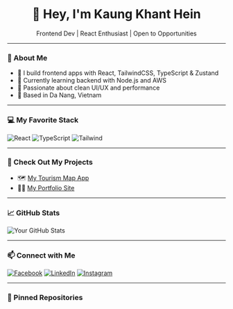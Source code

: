 <h1 align="center">👋 Hey, I'm Kaung Khant Hein</h1>
<p align="center">Frontend Dev | React Enthusiast | Open to Opportunities</p>

---

### 🚀 About Me
- 🔧 I build frontend apps with React, TailwindCSS, TypeScript & Zustand
- 🧠 Currently learning backend with Node.js and AWS
- 🌱 Passionate about clean UI/UX and performance
- 📍 Based in Da Nang, Vietnam

---

### 💻 My Favorite Stack
![React](https://img.shields.io/badge/-React-61DAFB?style=for-the-badge&logo=react&logoColor=white)
![TypeScript](https://img.shields.io/badge/-TypeScript-3178C6?style=for-the-badge&logo=typescript&logoColor=white)
![Tailwind](https://img.shields.io/badge/-Tailwind-38B2AC?style=for-the-badge&logo=tailwind-css&logoColor=white)

---

### 🧪 Check Out My Projects
- 🗺️ [My Tourism Map App](https://github.com/kaungkhanthein1/veteran-driver-v1)
- 🧑‍💻 [My Portfolio Site](https://github.com/kaungkhanthein1/portfolio)

---

### 📈 GitHub Stats
![Your GitHub Stats](https://github-readme-stats.vercel.app/api?username=kaungkhanthein1&show_icons=true&theme=radical)

---

### 📫 Connect with Me

[![Facebook](https://img.shields.io/badge/Facebook-1877F2?style=for-the-badge&logo=facebook&logoColor=white)](https://facebook.com/share/19Z9kCiL44)
[![LinkedIn](https://img.shields.io/badge/LinkedIn-blue?style=for-the-badge&logo=linkedin&logoColor=white)](https://linkedin.com/in/kaung-khant-536521297/)
[![Instagram](https://img.shields.io/badge/Instagram-E4405F?style=for-the-badge&logo=instagram&logoColor=white)](https://instagram.com/yourprofile)

---

### 📌 Pinned Repositories
